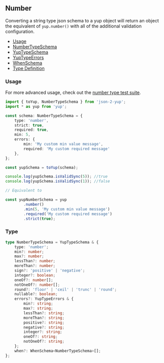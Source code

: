 ## Number

Converting a string type json schema to a yup object will return an object the equivalent of `yup.number()` with all of the additional validation configuration.

- [Usage](#usage)
- [NumberTypeSchema](../src/types/NumberTypeSchema.ts)
- [YupTypeSchema](../src/types/YupTypeSchema.ts)
- [YupTypeErrors](../src/types/YupTypeErrors.ts)
- [WhenSchema](../src/types/WhenSchema.ts)
- [Type Definition](#type)


### Usage

For more advanced usage, check out the [number type test suite](../src/tests/types/number).

```typescript
import { toYup, NumberTypeSchema } from 'json-2-yup';
import * as yup from 'yup';

const schema: NumberTypeSchema = {
    type: 'number',
    strict: true,
    required: true,
    min: 5,
    errors: {
        min: 'My custom min value message',
        required: 'My custom required message'
    },
};

const yupSchema = toYup(schema);

console.log(yupSchema.isValidSync(5)); //true
console.log(yupSchema.isValidSync(1)); //false

// Equivalent to 

const yupNumberSchema = yup
        .number()
        .min(5, 'My custom min value message')
        .required('My custom required message')
        .strict(true);
```

### Type
```typescript
type NumberTypeSchema = YupTypeSchema & {
    type: 'number';
    min?: number;
    max?: number;
    lessThan?: number;
    moreThan?: number;
    sign?: 'positive' | 'negative';
    integer?: boolean;
    oneOf?: number[];
    notOneOf?: number[];
    round?: 'floor' | 'ceil' | 'trunc' | 'round';
    nullable?: boolean;
    errors?: YupTypeErrors & {
        min?: string;
        max?: string;
        lessThan?: string;
        moreThan?: string;
        positive?: string;
        negative?: string;
        integer?: string;
        oneOf?: string;
        notOneOf?: string;
    };
    when?: WhenSchema<NumberTypeSchema>[];
};
```